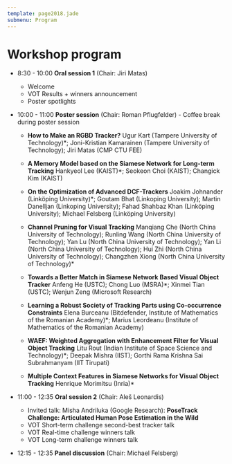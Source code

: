 ```yaml
---
template: page2018.jade
submenu: Program
---
```


# Workshop program

 * 8:30 - 10:00 **Oral session 1** (Chair: Jiri Matas)
   * Welcome
   * VOT Results + winners announcement
   * Poster spotlights


 * 10:00 - 11:00 **Poster session** (Chair: Roman Pflugfelder) - Coffee break during poster session

   * **How to Make an RGBD Tracker?**
     Ugur Kart (Tampere University of Technology)*; Joni-Kristian Kamarainen (Tampere University of Technology); Jiri Matas (CMP CTU FEE)

   * **A Memory Model based on the Siamese Network for Long-term Tracking**
     Hankyeol Lee (KAIST)*; Seokeon Choi (KAIST); Changick Kim (KAIST)

   * **On the Optimization of Advanced DCF-Trackers**
     Joakim Johnander (Linköping University)*; Goutam Bhat (Linkoping University); Martin Danelljan (Linkoping University); Fahad Shahbaz Khan (Linköping University); Michael Felsberg (Linköping University)

   * **Channel Pruning for Visual Tracking**
     Manqiang Che (North China University of Technology); Runling Wang (North China University of Technology); Yan Lu (North China University of Technology); Yan Li (North China University of Technology); Hui Zhi (North China University of Technology); Changzhen Xiong (North China University of Technology)*

   * **Towards a Better Match in Siamese Network Based Visual Object Tracker**
     Anfeng He (USTC); Chong Luo (MSRA)*; Xinmei Tian (USTC); Wenjun Zeng (Microsoft Research)

   * **Learning a Robust Society of Tracking Parts using Co-occurrence Constraints**
     Elena Burceanu (Bitdefender, Institute of Mathematics of the Romanian Academy)*; Marius Leordeanu (Institute of Mathematics of the Romanian Academy)

   * **WAEF: Weighted Aggregation with Enhancement Filter for Visual Object Tracking**
     Litu Rout (Indian Institute of Space Science and Technology)*; Deepak Mishra (IIST); Gorthi  Rama Krishna  Sai Subrahmanyam (IIT Tirupati)

   * **Multiple Context Features in Siamese Networks for Visual Object Tracking**
     Henrique Morimitsu (Inria)*


 * 11:00 - 12:35 **Oral session 2** (Chair: Aleš Leonardis)
   * Invited talk: Misha Andriluka (Google Research): **PoseTrack Challenge: Articulated Human Pose Estimation in the Wild**
   * VOT Short-term challenge second-best tracker talk
   * VOT Real-time challenge winners talk
   * VOT Long-term challenge winners talk


 * 12:15 - 12:35 **Panel discussion** (Chair: Michael Felsberg)

